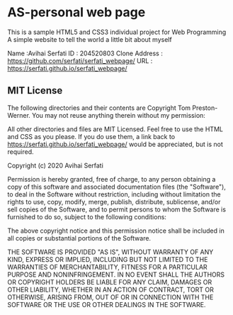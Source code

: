 # AS-personal web page
This is a sample HTML5 and CSS3 individual project for Web Programming 
A simple website to tell the world a little bit about myself

Name :Avihai Serfati
ID : 204520803
Clone Address : https://github.com/serfati/serfati_webpage/
URL : https://serfati.github.io/serfati_webpage/

## MIT License

The following directories and their contents are Copyright Tom Preston-Werner.
You may not reuse anything therein without my permission:

All other directories and files are MIT Licensed. Feel free to use the HTML and
CSS as you please. If you do use them, a link back to
https://serfati.github.io/serfati_webpage/ would be appreciated, but is not required.

Copyright (c) 2020 Avihai Serfati

Permission is hereby granted, free of charge, to any person obtaining a copy
of this software and associated documentation files (the "Software"), to deal
in the Software without restriction, including without limitation the rights
to use, copy, modify, merge, publish, distribute, sublicense, and/or sell
copies of the Software, and to permit persons to whom the Software is
furnished to do so, subject to the following conditions:

The above copyright notice and this permission notice shall be included in all
copies or substantial portions of the Software.

THE SOFTWARE IS PROVIDED "AS IS", WITHOUT WARRANTY OF ANY KIND, EXPRESS OR
IMPLIED, INCLUDING BUT NOT LIMITED TO THE WARRANTIES OF MERCHANTABILITY,
FITNESS FOR A PARTICULAR PURPOSE AND NONINFRINGEMENT. IN NO EVENT SHALL THE
AUTHORS OR COPYRIGHT HOLDERS BE LIABLE FOR ANY CLAIM, DAMAGES OR OTHER
LIABILITY, WHETHER IN AN ACTION OF CONTRACT, TORT OR OTHERWISE, ARISING FROM,
OUT OF OR IN CONNECTION WITH THE SOFTWARE OR THE USE OR OTHER DEALINGS IN THE
SOFTWARE.

